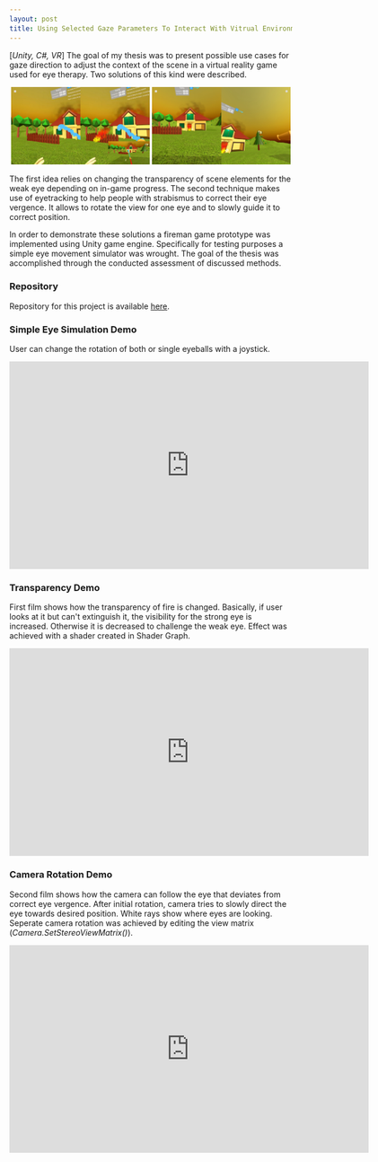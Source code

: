 ```yaml
---
layout: post
title: Using Selected Gaze Parameters To Interact With Vitrual Environments - Master's Thesis
---
```


[*Unity, C#, VR*] The goal of my thesis was to present possible use cases for gaze direction to adjust
the context of the scene in a virtual reality game used for eye therapy. Two solutions
of this kind were described.
<p align="middle">
  <img src="/images/transparency1.jpg" width="49%" />
  <img src="/images/rotation1.jpg" width="49%" /> 
</p>

The first idea relies on changing the transparency of scene
elements for the weak eye depending on in-game progress. The second technique makes
use of eyetracking to help people with strabismus to correct their eye vergence. It allows
to rotate the view for one eye and to slowly guide it to correct position.

In order to demonstrate these solutions a fireman game prototype was implemented using Unity game engine. Specifically for testing purposes a simple eye movement
simulator was wrought. The goal of the thesis was accomplished through the conducted assessment of discussed methods.

### Repository
Repository for this project is available [here](https://gitfront.io/r/kmisiewicz/9bdf2b5bd79f0dce2cb1f1e5c2bd69a451da7956/eye-therapy-2/).

### Simple Eye Simulation Demo
User can change the rotation of both or single eyeballs with a joystick.
<iframe src="https://player.vimeo.com/video/536036091" width="640" height="370" align="middle" frameborder="0" allow="autoplay; fullscreen" allowfullscreen></iframe>

### Transparency Demo
First film shows how the transparency of fire is changed. Basically, if user looks at it but can't extinguish it, the visibility for the strong eye is increased. Otherwise it is decreased to challenge the weak eye. Effect was achieved with a shader created in Shader Graph.
<iframe src="https://player.vimeo.com/video/585315631" width="640" height="370" align="middle" frameborder="0" allow="autoplay; fullscreen" allowfullscreen></iframe>

### Camera Rotation Demo
Second film shows how the camera can follow the eye that deviates from correct eye vergence. After initial rotation, camera tries to slowly direct the eye towards desired position. White rays show where eyes are looking. Seperate camera rotation was achieved by editing the view matrix (*Camera.SetStereoViewMatrix()*).
<iframe src="https://player.vimeo.com/video/585316231" width="640" height="370" align="middle" frameborder="0" allow="autoplay; fullscreen" allowfullscreen></iframe>
